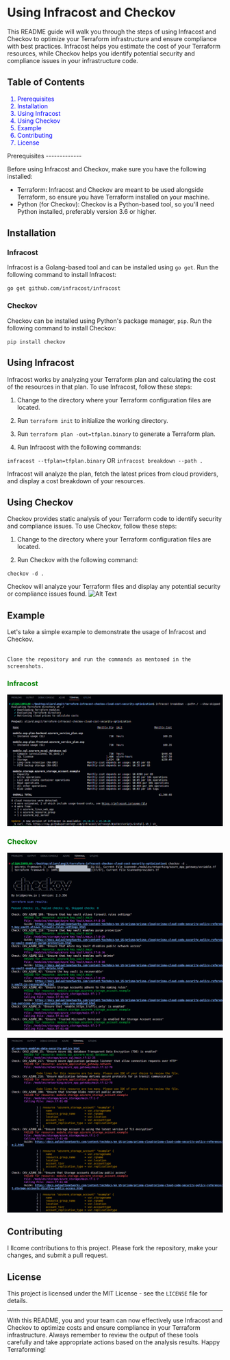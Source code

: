 Using Infracost and Checkov
===========================

This README guide will walk you through the steps of using Infracost and Checkov to optimize your Terraform infrastructure and ensure compliance with best practices. Infracost helps you estimate the cost of your Terraform resources, while Checkov helps you identify potential security and compliance issues in your infrastructure code.

Table of Contents
-----------------
<span style="color: blue;">

1.  Prerequisites
2.  Installation
3.  Using Infracost
4.  Using Checkov
5.  Example
6.  Contributing
7.  License

</span>
Prerequisites
-------------

Before using Infracost and Checkov, make sure you have the following installed:

-   Terraform: Infracost and Checkov are meant to be used alongside Terraform, so ensure you have Terraform installed on your machine.
-   Python (for Checkov): Checkov is a Python-based tool, so you'll need Python installed, preferably version 3.6 or higher.

Installation
------------

### Infracost

Infracost is a Golang-based tool and can be installed using `go get`. Run the following command to install Infracost:



`go get github.com/infracost/infracost`

### Checkov

Checkov can be installed using Python's package manager, `pip`. Run the following command to install Checkov:



`pip install checkov`

Using Infracost
---------------

Infracost works by analyzing your Terraform plan and calculating the cost of the resources in that plan. To use Infracost, follow these steps:

1.  Change to the directory where your Terraform configuration files are located.

2.  Run `terraform init` to initialize the working directory.

3.  Run `terraform plan -out=tfplan.binary` to generate a Terraform plan.

4.  Run Infracost with the following commands:



`infracost --tfplan=tfplan.binary` OR `infracost breakdown --path . `

Infracost will analyze the plan, fetch the latest prices from cloud providers, and display a cost breakdown of your resources.


Using Checkov
-------------

Checkov provides static analysis of your Terraform code to identify security and compliance issues. To use Checkov, follow these steps:

1.  Change to the directory where your Terraform configuration files are located.

2.  Run Checkov with the following command:



`checkov -d .`

Checkov will analyze your Terraform files and display any potential security or compliance issues found.
![Alt Text](path/to/image.png)

Example
-------

Let's take a simple example to demonstrate the usage of Infracost and Checkov.

```

Clone the repository and run the commands as mentoned in the screenshots.

```
<!-- Heading level 3 with green color -->
<h3 style="color: green;"> Infracost</h3>

![image](https://github.com/aliarslangit/terraform-infracost-checkov-cloud-cost-security-optimization/blob/main/infracost.png)

<h3 style="color: green;"> Checkov</h3>

![image](https://github.com/aliarslangit/terraform-infracost-checkov-cloud-cost-security-optimization/blob/main/checkov1.png)

![image](https://github.com/aliarslangit/terraform-infracost-checkov-cloud-cost-security-optimization/blob/main/checkov2.png)



Contributing
------------

I Ilcome contributions to this project. Please fork the repository, make your changes, and submit a pull request.

License
-------

This project is licensed under the MIT License - see the `LICENSE` file for details.

* * * * *

With this README, you and your team can now effectively use Infracost and Checkov to optimize costs and ensure compliance in your Terraform infrastructure. Always remember to review the output of these tools carefully and take appropriate actions based on the analysis results. Happy Terraforming!
